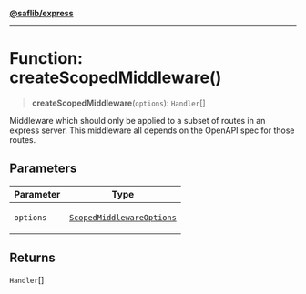 [**@saflib/express**](../index.md)

***

# Function: createScopedMiddleware()

> **createScopedMiddleware**(`options`): `Handler`[]

Middleware which should only be applied to a subset of routes in an express server.
This middleware all depends on the OpenAPI spec for those routes.

## Parameters

<table>
<thead>
<tr>
<th>Parameter</th>
<th>Type</th>
</tr>
</thead>
<tbody>
<tr>
<td>

`options`

</td>
<td>

[`ScopedMiddlewareOptions`](../interfaces/ScopedMiddlewareOptions.md)

</td>
</tr>
</tbody>
</table>

## Returns

`Handler`[]
